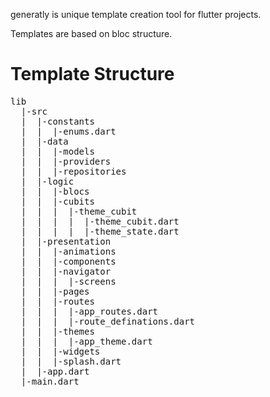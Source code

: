 generatly is unique template creation tool for flutter projects.

 Templates are based on bloc structure.

<h1><B>Template Structure</B></h1>

<pre>
lib
  |-src
  |  |-constants
  |  |  |-enums.dart
  |  |-data
  |  |  |-models
  |  |  |-providers
  |  |  |-repositories
  |  |-logic
  |  |  |-blocs
  |  |  |-cubits
  |  |  |  |-theme_cubit
  |  |  |  |  |-theme_cubit.dart
  |  |  |  |  |-theme_state.dart
  |  |-presentation
  |  |  |-animations
  |  |  |-components
  |  |  |-navigator
  |  |  |  |-screens
  |  |  |-pages
  |  |  |-routes
  |  |  |  |-app_routes.dart
  |  |  |  |-route_definations.dart
  |  |  |-themes
  |  |  |  |-app_theme.dart
  |  |  |-widgets
  |  |  |-splash.dart
  |  |-app.dart
  |-main.dart
</pre>